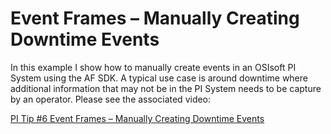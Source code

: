 # Event Frames – Manually Creating Downtime Events

In this example I show how to manually create events in an OSIsoft PI System using the AF SDK. A typical use case is around downtime where additional information that may not be in the PI System needs to be capture by an operator.
Please see the associated video:

[PI Tip #6 Event Frames – Manually Creating Downtime Events](https://youtu.be/r2Y5bg5quxo)

